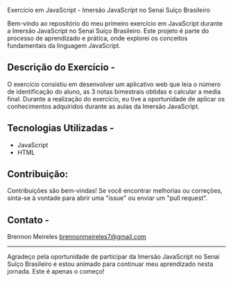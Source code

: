 Exercício em JavaScript - Imersão JavaScript no Senai Suíço Brasileiro

Bem-vindo ao repositório do meu primeiro exercício em JavaScript durante a Imersão JavaScript no Senai Suíço Brasileiro. Este projeto é parte do processo de aprendizado e prática, onde explorei os conceitos fundamentais da linguagem JavaScript.

## Descrição do Exercício -
O exercício consistiu em desenvolver um aplicativo web que leia o número de identificação do aluno, as 3 notas bimestrais obtidas e calcular a media final. Durante a realização do exercício, eu tive a oportunidade de aplicar os conhecimentos adquiridos durante as aulas da Imersão JavaScript.

## Tecnologias Utilizadas -
- JavaScript
- HTML

## Contribuição:
Contribuições são bem-vindas! Se você encontrar melhorias ou correções, sinta-se à vontade para abrir uma "issue" ou enviar um "pull request".

## Contato -
Brennon Meireles
brennonmeireles7@gmail.com

---
Agradeço pela oportunidade de participar da Imersão JavaScript no Senai Suíço Brasileiro e estou animado para continuar meu aprendizado nesta jornada. Este é apenas o começo!

